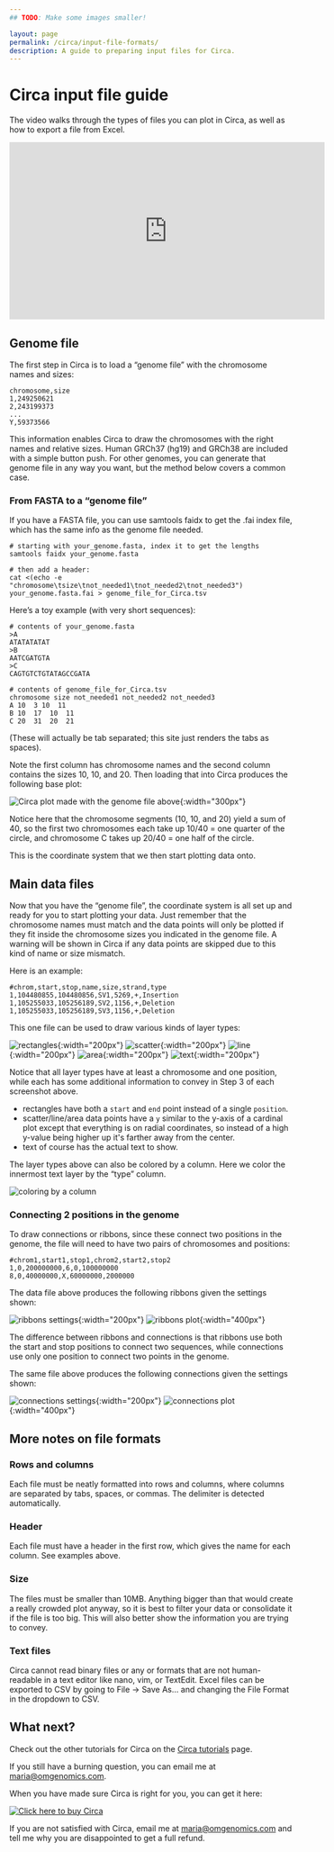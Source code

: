 ```yaml
---
## TODO: Make some images smaller!

layout: page
permalink: /circa/input-file-formats/
description: A guide to preparing input files for Circa.
---
```


# Circa input file guide

The video walks through the types of files you can plot in Circa, as well as how to export a file from Excel.
<iframe width="560" height="315" src="https://www.youtube.com/embed/2Gs4-xXn83c" frameborder="0" allow="accelerometer; autoplay; clipboard-write; encrypted-media; gyroscope; picture-in-picture" allowfullscreen></iframe>

## Genome file
The first step in Circa is to load a “genome file” with the chromosome names and sizes:
```
chromosome,size
1,249250621
2,243199373
...
Y,59373566
```
This information enables Circa to draw the chromosomes with the right names and relative sizes.
Human GRCh37 (hg19) and GRCh38 are included with a simple button push.
For other genomes, you can generate that genome file in any way you want, but the method below covers a common case.

### From FASTA to a “genome file”
If you have a FASTA file, you can use samtools faidx to get the .fai index file, which has the same info as the genome file needed.
```
# starting with your_genome.fasta, index it to get the lengths
samtools faidx your_genome.fasta

# then add a header:
cat <(echo -e "chromosome\tsize\tnot_needed1\tnot_needed2\tnot_needed3") your_genome.fasta.fai > genome_file_for_Circa.tsv
```

Here’s a toy example (with very short sequences):
```
# contents of your_genome.fasta
>A
ATATATATAT
>B
AATCGATGTA
>C
CAGTGTCTGTATAGCCGATA

# contents of genome_file_for_Circa.tsv
chromosome size not_needed1 not_needed2 not_needed3
A 10  3 10  11
B 10  17  10  11
C 20  31  20  21
```
(These will actually be tab separated; this site just renders the tabs as spaces).

Note the first column has chromosome names and the second column contains the sizes 10, 10, and 20. Then loading that into Circa produces the following base plot:

![Circa plot made with the genome file above](/assets/circa/fasta_genome_file_toy_example_circa.png){:width="300px"}

Notice here that the chromosome segments (10, 10, and 20) yield a sum of 40, so the first two chromosomes each take up 10/40 = one quarter of the circle, and chromosome C takes up 20/40 = one half of the circle.

This is the coordinate system that we then start plotting data onto.

## Main data files
Now that you have the “genome file”, the coordinate system is all set up and ready for you to start plotting your data. Just remember that the chromosome names must match and the data points will only be plotted if they fit inside the chromosome sizes you indicated in the genome file. A warning will be shown in Circa if any data points are skipped due to this kind of name or size mismatch.

Here is an example:
```
#chrom,start,stop,name,size,strand,type
1,104480855,104480856,SV1,5269,+,Insertion
1,105255033,105256189,SV2,1156,+,Deletion
1,105255033,105256189,SV3,1156,+,Deletion
```
This one file can be used to draw various kinds of layer types:

![rectangles](/assets/circa/rectangles-layer.png){:width="200px"}
![scatter](/assets/circa/scatter-layer.png){:width="200px"}
![line](/assets/circa/line-layer.png){:width="200px"}
![area](/assets/circa/area-layer.png){:width="200px"}
![text](/assets/circa/text-layer.png){:width="200px"}

Notice that all layer types have at least a chromosome and one position, while each has some additional information to convey in Step 3 of each screenshot above.
* rectangles have both a `start` and `end` point instead of a single `position`.
* scatter/line/area data points have a `y` similar to the y-axis of a cardinal plot except that everything is on radial coordinates, so instead of a high y-value being higher up it's farther away from the center.
* text of course has the actual text to show.

The layer types above can also be colored by a column. Here we color the innermost text layer by the “type” column.

![coloring by a column](/assets/circa/color-by-column.png)

### Connecting 2 positions in the genome
To draw connections or ribbons, since these connect two positions in the genome, the file will need to have two pairs of chromosomes and positions:
```
#chrom1,start1,stop1,chrom2,start2,stop2
1,0,200000000,6,0,100000000
8,0,40000000,X,60000000,2000000
```
The data file above produces the following ribbons given the settings shown:

![ribbons settings](/assets/circa/ribbons-layer.png){:width="200px"}
![ribbons plot](/assets/circa/simple-ribbons-plot.png){:width="400px"}

The difference between ribbons and connections is that ribbons use both the start and stop positions to connect two sequences, while connections use only one position to connect two points in the genome.

The same file above produces the following connections given the settings shown:

![connections settings](/assets/circa/connections-layer.png){:width="200px"}
![connections plot](/assets/circa/simple-connections-plot.png){:width="400px"}

## More notes on file formats
### Rows and columns
Each file must be neatly formatted into rows and columns, where columns are separated by tabs, spaces, or commas. The delimiter is detected automatically.

### Header
Each file must have a header in the first row, which gives the name for each column. See examples above.

### Size
The files must be smaller than 10MB. Anything bigger than that would create a really crowded plot anyway, so it is best to filter your data or consolidate it if the file is too big. This will also better show the information you are trying to convey.

### Text files
Circa cannot read binary files or any or formats that are not human-readable in a text editor like nano, vim, or TextEdit. Excel files can be exported to CSV by going to File -> Save As… and changing the File Format in the dropdown to CSV.

## What next?
Check out the other tutorials for Circa on the [Circa tutorials](/circa/help) page.

If you still have a burning question, you can email me at maria@omgenomics.com.

When you have made sure Circa is right for you, you can get it here:

[![Click here to buy Circa](/assets/circa/buy-circa.png)](https://gum.co/circa)

If you are not satisfied with Circa, email me at maria@omgenomics.com and tell me why you are disappointed to get a full refund.
